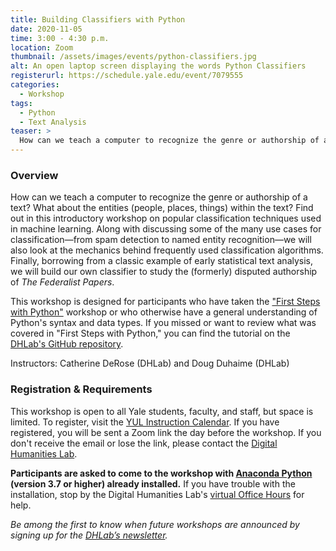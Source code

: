 ```yaml
---
title: Building Classifiers with Python
date: 2020-11-05
time: 3:00 - 4:30 p.m.
location: Zoom
thumbnail: /assets/images/events/python-classifiers.jpg
alt: An open laptop screen displaying the words Python Classifiers 
registerurl: https://schedule.yale.edu/event/7079555
categories:
  - Workshop
tags:
  - Python
  - Text Analysis
teaser: >
  How can we teach a computer to recognize the genre or authorship of a text? What about the entities (people, places, things) within the text? Find out in this introductory workshop on popular classification techniques used in machine learning.
---
```


### Overview
How can we teach a computer to recognize the genre or authorship of a text? What about the entities (people, places, things) within the text? Find out in this introductory workshop on popular classification techniques used in machine learning. Along with discussing some of the many use cases for classification—from spam detection to named entity recognition—we will also look at the mechanics behind frequently used classification algorithms. Finally, borrowing from a classic example of early statistical text analysis, we will build our own classifier to study the (formerly) disputed authorship of *The Federalist Papers*.

This workshop is designed for participants who have taken the <a href='https://dhlab.yale.edu/events/2020-10-01-python-first-steps.html' target='_blank'>"First Steps with Python"</a> workshop or who otherwise have a general understanding of Python's syntax and data types. If you missed or want to review what was covered in "First Steps with Python," you can find the tutorial on the <a href='https://github.com/YaleDHLab/lab-workshops' target='_blank'>DHLab's GitHub repository</a>.

Instructors: Catherine DeRose (DHLab) and Doug Duhaime (DHLab)

### Registration & Requirements
This workshop is open to all Yale students, faculty, and staff, but space is limited. To register, visit the <a href='https://schedule.yale.edu/event/7079555' target='_blank'>YUL Instruction Calendar</a>. If you have registered, you will be sent a Zoom link the day before the workshop. If you don't receive the email or lose the link, please contact the [Digital Humanities Lab](mailto:dhlab@yale.edu).

**Participants are asked to come to the workshop with <a href='https://www.anaconda.com/products/individual' target='_blank'>Anaconda Python</a> (version 3.7 or higher) already installed.** If you have trouble with the installation, stop by the Digital Humanities Lab's <a href='https://dhlab.yale.edu/resources/office-hours.html' target='_blank'>virtual Office Hours</a> for help.

*Be among the first to know when future workshops are announced by signing up for the <a href='https://subscribe.yale.edu/browse?search=digital+humanities' target='_blank'>DHLab’s newsletter</a>.*